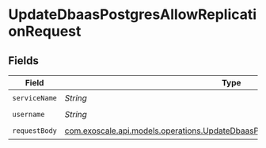 # UpdateDbaasPostgresAllowReplicationRequest


## Fields

| Field                                                                                                                                                          | Type                                                                                                                                                           | Required                                                                                                                                                       | Description                                                                                                                                                    |
| -------------------------------------------------------------------------------------------------------------------------------------------------------------- | -------------------------------------------------------------------------------------------------------------------------------------------------------------- | -------------------------------------------------------------------------------------------------------------------------------------------------------------- | -------------------------------------------------------------------------------------------------------------------------------------------------------------- |
| `serviceName`                                                                                                                                                  | *String*                                                                                                                                                       | :heavy_check_mark:                                                                                                                                             | N/A                                                                                                                                                            |
| `username`                                                                                                                                                     | *String*                                                                                                                                                       | :heavy_check_mark:                                                                                                                                             | N/A                                                                                                                                                            |
| `requestBody`                                                                                                                                                  | [com.exoscale.api.models.operations.UpdateDbaasPostgresAllowReplicationRequestBody](../../models/operations/UpdateDbaasPostgresAllowReplicationRequestBody.md) | :heavy_check_mark:                                                                                                                                             | N/A                                                                                                                                                            |
